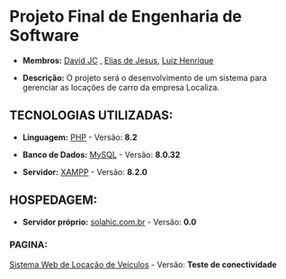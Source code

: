 # Projeto Final de Engenharia de Software 

* **Membros:** [David JC](https://github.com/david-jc-br) , [Elias de Jesus](https://github.com/jeliasppoo), [Luiz Henrique](https://github.com/Luiziki)

* **Descrição:** O projeto será o desenvolvimento de um sistema para gerenciar as locações de carro da empresa Localiza.

## TECNOLOGIAS UTILIZADAS:

* **Linguagem:** [PHP](https://www.php.net/) - Versão: **8.2**

* **Banco de Dados:** [MySQL](https://www.mysql.com/) - Versão: **8.0.32**
* **Servidor:**  [XAMPP](https://www.apachefriends.org/pt_br/index.html) - Versão: **8.2.0**

## HOSPEDAGEM: 
* **Servidor próprio:** [solahic.com.br](http://solahic.com.br/) - Versão: **0.0**
### PAGINA: 
[Sistema Web de Locação de Veículos](solahic.com.br/~veiculo/) - Versão: **Teste de conectividade**
